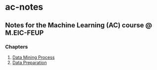 # ac-notes
## Notes for the Machine Learning (AC) course @ M.EIC-FEUP

### Chapters
1. [Data Mining Process](/chapters/dm-process.md)
2. [Data Preparation](/chapters/data-preparation.md)